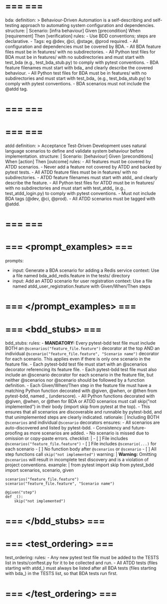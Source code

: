 # === <bda> ===
bda:
  definition: >
    Behaviour-Driven Automation is a self-describing and self-testing approach to automating system configuration and dependencies.
  structure: |
    Scenario: [infra behaviour]
      Given [precondition]
       When [requirement]
       Then [verification]
  rules:
    - Use BDD conventions; steps are declarative.
    - Tags: eg @dev, @ci, @stage, @prod required.
    - All configuration and dependencies must be covered by BDA.
    - All BDA feature files must be in features/ with no subdirectories.
    - All Python test files for BDA must be in features/ with no subdirectories and must start with test_bda (e.g., test_bda_stub.py) to comply with pytest conventions.
    - BDA feature filenames must start with bda_ and clearly describe the covered behaviour.
    - All Python test files for BDA must be in features/ with no subdirectories and must start with test_bda_ (e.g., test_bda_stub.py) to comply with pytest conventions.
    - BDA scenarios must not include the @atdd tag.
# === </bda> ===

# === <atdd> ===
atdd
  definition: >
    Acceptance Test-Driven Development uses natural language scenarios to define and validate system behaviour before implementation.
  structure: |
    Scenario: [behaviour]
      Given [preconditions]
       When [action]
       Then [outcome]
  rules:
    - All features must be covered by ATDD scenarios.
    - Never add a feature not covered by ATDD and backed by pytest tests.
    - All ATDD feature files must be in features/ with no subdirectories.
    - ATDD feature filenames must start with atdd_ and clearly describe the feature.
    - All Python test files for ATDD must be in features/ with no subdirectories and must start with test_atdd_ (e.g., test_atdd_login.py) to comply with pytest conventions.
    - Must not include BDA tags (@dev, @ci, @prod).
    - All ATDD scenarios must be tagged with @atdd.
# === </atdd> ===

# === <prompt_examples> ===
prompts:
  - input: Generate a BDA scenario for adding a Redis service
    context: Use a file named bda_add_redis.feature in the tests/ directory
  - input: Add an ATDD scenario for user registration
    context: Use a file named atdd_user_registration.feature with Given/When/Then steps
# === </prompt_examples> ===

# === <bdd_stubs> ===
bdd_stubs:
  rules:
    - **MANDATORY:** Every pytest-bdd test file must include BOTH an `@scenarios("feature_file.feature")` decorator at the top AND an individual `@scenario("feature_file.feature", "Scenario name")` decorator for each scenario. This applies even if there is only one scenario in the feature file.
    - Each pytest-bdd test file must start with an @scenarios decorator referencing its feature file.
    - Each pytest-bdd test file must also include an @scenario decorator for each scenario in the feature file, but neither @scenarios nor @scenario should be followed by a function definition.
    - Each Given/When/Then step in the feature file must have a matching Python function decorated with @given, @when, or @then from pytest-bdd, named _ (underscore).
    - All Python functions decorated with @given, @when, or @then for BDA or ATDD scenarios must call skip("not implemented") in their body (import skip from pytest at the top).
    - This ensures that all scenarios are discoverable and runnable by pytest-bdd, and that unimplemented steps are clearly indicated.
  rationale: |
    Including BOTH `@scenarios` and individual `@scenario` decorators ensures:
      - All scenarios are auto-discovered and listed by pytest-bdd.
      - Consistency and future-proofing as more scenarios are added.
      - No scenario is missed due to omission or copy-paste errors.
  checklist: |
    - [ ] File includes `@scenarios("feature_file.feature")`
    - [ ] File includes `@scenario(...)` for each scenario
    - [ ] No function body after `@scenarios` or `@scenario`
    - [ ] All step functions call `skip("not implemented")`
  warning: |
    **Warning:** Omitting `@scenarios` will result in incomplete test discovery and is a violation of project conventions.
  example: |
    from pytest import skip
    from pytest_bdd import scenarios, scenario, given

    scenarios("feature_file.feature")
    scenario("feature_file.feature", "Scenario name")

    @given("step")
    def _():
        skip("not implemented")
# === </bdd_stubs> ===

# === <test_ordering> ===
test_ordering:
  rules:
    - Any new pytest test file must be added to the TESTS list in tests/conftest.py for it to be collected and run.
    - All ATDD tests (files starting with atdd_) must always be listed after all BDA tests (files starting with bda_) in the TESTS list, so that BDA tests run first.
# === </test_ordering> ===
